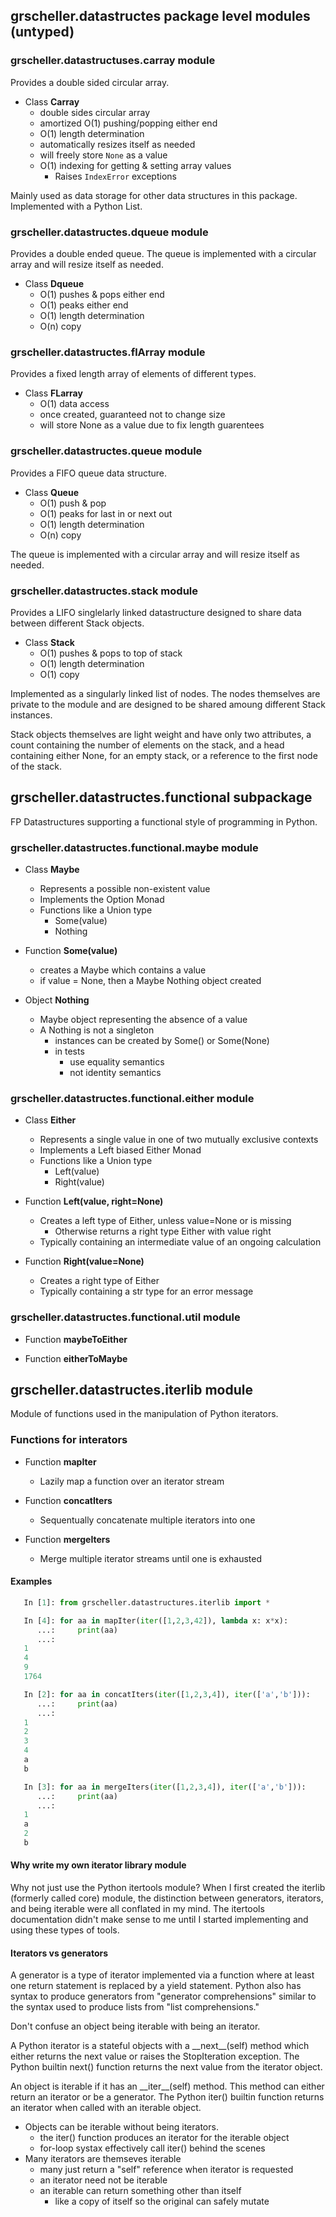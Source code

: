 ## grscheller.datastructes package level modules (untyped)

### grscheller.datastructuses.carray module

Provides a double sided circular array.

* Class **Carray**
  * double sides circular array
  * amortized O(1) pushing/popping either end
  * O(1) length determination
  * automatically resizes itself as needed
  * will freely store `None` as a value
  * O(1) indexing for getting & setting array values
    * Raises `IndexError` exceptions

Mainly used as data storage for other data structures in this package.
Implemented with a Python List.

### grscheller.datastructes.dqueue module

Provides a double ended queue. The queue is implemented with
a circular array and will resize itself as needed.

* Class **Dqueue**
  * O(1) pushes & pops either end
  * O(1) peaks either end
  * O(1) length determination
  * O(n) copy

### grscheller.datastructes.flArray module

Provides a fixed length array of elements of different types.

* Class **FLarray**
  * O(1) data access
  * once created, guaranteed not to change size
  * will store None as a value due to fix length guarentees

### grscheller.datastructes.queue module

Provides a FIFO queue data structure.

* Class **Queue**
  * O(1) push & pop
  * O(1) peaks for last in or next out
  * O(1) length determination
  * O(n) copy

The queue is implemented with a circular array and will resize itself as
needed.

### grscheller.datastructes.stack module

Provides a LIFO singlelarly linked datastructure designed to share data
between different Stack objects.

* Class **Stack**
  * O(1) pushes & pops to top of stack
  * O(1) length determination
  * O(1) copy

Implemented as a singularly linked list of nodes. The nodes themselves
are private to the module and are designed to be shared amoung different
Stack instances.

Stack objects themselves are light weight and have only two attributes,
a count containing the number of elements on the stack, and a head
containing either None, for an empty stack, or a reference to the first
node of the stack.

## grscheller.datastructes.functional subpackage

FP Datastructures supporting a functional style of programming in Python.

### grscheller.datastructes.functional.maybe module

* Class **Maybe**
  * Represents a possible non-existent value
  * Implements the Option Monad
  * Functions like a Union type
    * Some(value)
    * Nothing

* Function **Some(value)**
  * creates a Maybe which contains a value
  * if value = None, then a Maybe Nothing object created

* Object **Nothing**
  * Maybe object representing the absence of a value
  * A Nothing is not a singleton
    * instances can be created by Some() or Some(None)
    * in tests
      * use equality semantics
      * not identity semantics

### grscheller.datastructes.functional.either module

* Class **Either**
  * Represents a single value in one of two mutually exclusive contexts
  * Implements a Left biased Either Monad
  * Functions like a Union type
    * Left(value)
    * Right(value)

* Function **Left(value, right=None)**
  * Creates a left type of Either, unless value=None or is missing
    * Otherwise returns a right type Either with value right
  * Typically containing an intermediate value of an ongoing calculation

* Function **Right(value=None)**
  * Creates a right type of Either
  * Typically containing a str type for an error message

### grscheller.datastructes.functional.util module

* Function **maybeToEither**

* Function **eitherToMaybe**

## grscheller.datastructes.iterlib module

Module of functions used in the manipulation of Python iterators.

### Functions for interators

* Function **mapIter**
  * Lazily map a function over an iterator stream

* Function **concatIters**
  * Sequentually concatenate multiple iterators into one

* Function **mergeIters**
  * Merge multiple iterator streams until one is exhausted

#### Examples

```python
   In [1]: from grscheller.datastructures.iterlib import *

   In [4]: for aa in mapIter(iter([1,2,3,42]), lambda x: x*x):
      ...:     print(aa)
      ...:
   1
   4
   9
   1764

   In [2]: for aa in concatIters(iter([1,2,3,4]), iter(['a','b'])):
      ...:     print(aa)
      ...:
   1
   2
   3
   4
   a
   b

   In [3]: for aa in mergeIters(iter([1,2,3,4]), iter(['a','b'])):
      ...:     print(aa)
      ...:
   1
   a
   2
   b
```

#### Why write my own iterator library module

Why not just use the Python itertools module? When I first created the
iterlib (formerly called core) module, the distinction between
generators, iterators, and being iterable were all conflated in my
mind. The itertools documentation didn't make sense to me until
I started implementing and using these types of tools.

#### Iterators vs generators

A generator is a type of iterator implemented via a function where at
least one return statement is replaced by a yield statement. Python also
has syntax to produce generators from "generator comprehensions" similar
to the syntax used to produce lists from "list comprehensions."

Don't confuse an object being iterable with being an iterator.

A Python iterator is a stateful objects with a \_\_next\_\_(self) method
which either returns the next value or raises the StopIteration exception.
The Python builtin next() function returns the next value from the
iterator object.

An object is iterable if it has an \_\_iter\_\_(self) method. This
method can either return an iterator or be a generator. The Python
iter() builtin function returns an iterator when called with an iterable
object.

* Objects can be iterable without being iterators.
  * the iter() function produces an iterator for the iterable object
  * for-loop systax effectively call iter() behind the scenes
* Many iterators are themseves iterable
  * many just return a "self" reference when iterator is requested
  * an iterator need not be iterable
  * an iterable can return something other than itself
    * like a copy of itself so the original can safely mutate
